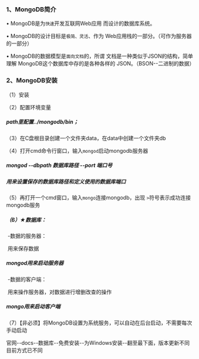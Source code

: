 ### 1、MongoDB简介

 • MongoDB是为`快速`开发互联网Web应用 而设计的数据库系统。

 • MongoDB的设计目标是`极简、灵活`、作为 Web应用栈的一部分。（可作为服务器的一部分）

 • MongoDB的数据模型是`面向文档`的，所谓 文档是一种类似于JSON的结构，简单理解 MongoDB这个数据库中存的是各种各样的 JSON。（BSON--二进制的数据）

### 2、MongoDB安装

（1）安装

（2）配置环境变量

##### 		path里配置../mongodb/bin；

（3）在C盘根目录创建一个文件夹data，在data中创建一个文件夹db

（4）打开cmd命令行窗口，输入`mongod`启动mongodb服务器

##### 		mongod --dbpath 数据库路径 --port 端口号

##### 		用来设置保存的数据库路径和定义使用的数据库端口

（5）再打开一个cmd窗口，输入`mongo`连接mongodb，出现 `>`符号表示成功连接mongodb服务

##### （6）★数据库：

​	-数据的服务器：

​		用来保存数据

##### 		mongod用来启动服务器

​	-数据的客户端：

​		用来操作服务器，对数据进行增删改查的操作

##### 		mongo用来启动客户端

（7）【非必须】将MongoDB设置为系统服务，可以自动在后台启动，不需要每次手动启动

官网--docs--数据库--免费安装--为Windows安装--翻至最下面，版本更新不同目前方式已不同

